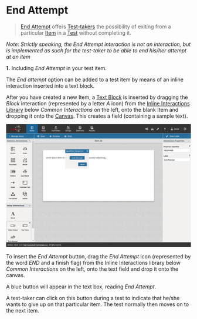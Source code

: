 # End Attempt

>[End Attempt](../appendix/glossary.md#end-attempt) offers [Test-takers](../appendix/glossary.md#test-taker) the possibility of exiting from a particular [Item](../appendix/glossary.md#item) in a [Test](../appendix/glossary.md#test) without completing it.

*Note: Strictly speaking, the End Attempt interaction is not an interaction, but is implemented as such for the test-taker to be able to end his/her attempt at an item*

**1.** Including *End Attempt* in your test item.
 
The *End attempt* option can be added to a test item by means of an inline interaction inserted into a text block. 

After you have created a new Item, a [Text Block](../appendix/glossary.md#text-block) is inserted by dragging the *Block* interaction (represented by a letter *A* icon) from the [Inline Interactions Library](../appendix/glossary.md#inline-interactions-library) below *Common Interactions* on the left, onto the blank Item and dropping it onto the [Canvas](../appendix/glossary.md#canvas). This creates a field (containing a sample text).

![End Attempt Interaction](../resources/backend/items/authoring-91.png)

To insert the *End Attempt* button, drag the *End Attempt* icon (represented by the word *END* and a finish flag) from the Inline Interactions library below *Common Interactions* on the left, onto the text field and drop it onto the canvas.

A blue button will appear in the text box, reading *End Attempt*.

A test-taker can click on this button during a test to indicate that he/she wants to give up on that particular item. The test normally then moves on to the next item.
